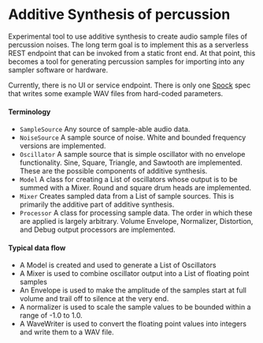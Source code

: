 # Additive Synthesis of percussion

Experimental tool to use additive synthesis to create audio sample files of percussion noises.
The long term goal is to implement this as a serverless REST endpoint that can be invoked from a static front end.
At that point, this becomes a tool for generating percussion samples for importing into any sampler software or hardware.

Currently, there is no UI or service endpoint. There is only one [Spock](http://spockframework.org/) spec that 
writes some example WAV files from hard-coded parameters. 

#### Terminology
* `SampleSource` Any source of sample-able audio data.
* `NoiseSource` A sample source of noise. White and bounded frequency versions are implemented.
* `Oscillator` A sample source that is simple oscillator with no envelope functionality. Sine, Square, Triangle, and Sawtooth are implemented. These are the possible components of additive synthesis.
* `Model` A class for creating a List of oscillators whose output is to be summed with a Mixer. Round and square drum heads are implemented.
* `Mixer` Creates sampled data from a List of sample sources.  This is primarily the additive part of additive synthesis.
* `Processor` A class for processing sample data. The order in which these are applied is largely arbitrary. Volume Envelope, Normalizer, Distortion, and Debug output processors are implemented.

#### Typical data flow
* A Model is created and used to generate a List of Oscillators
* A Mixer is used to combine oscillator output into a List of floating point samples
* An Envelope is used to make the amplitude of the samples start at full volume and trail off to silence at the very end.
* A normalizer is used to scale the sample values to be bounded within a range of -1.0 to 1.0.
* A WaveWriter is used to convert the floating point values into integers and write them to a WAV file.
